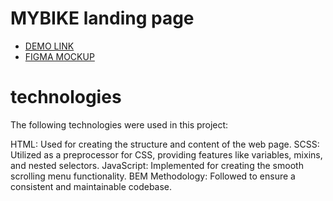 # MYBIKE landing page

- [DEMO LINK](https://maksimkad.github.io/mybike-landing-page/)
- [FIGMA MOCKUP](https://www.figma.com/file/NZQAIydtHo5QkINyGLHNcq/BIKE-New-Version?type=design&node-id=0-1&mode=design&t=E6Cz4msvSxfkImw0-0)
 
# technologies 
The following technologies were used in this project:

HTML: Used for creating the structure and content of the web page.
SCSS: Utilized as a preprocessor for CSS, providing features like variables, mixins, and nested selectors.
JavaScript: Implemented for creating the smooth scrolling menu functionality.
BEM Methodology: Followed to ensure a consistent and maintainable codebase.
